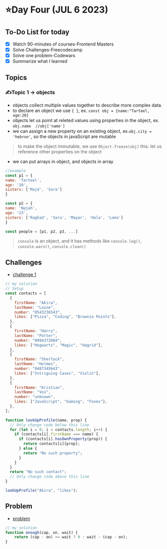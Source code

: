 # ⭐️Day Four (JUL 6 2023)

## To-Do List for today
- [x] Watch 90-minutes of courses-Frontend Masters
- [x] Solve Challenges-Freecodecamp
- [x] Solve one problem-Codewars
- [x] Summarize what I learned

## Topics
### ✍️Topic 1 -> objects
- objects collect multiple values together to describe more complex data.
- to declare an object we use `{ }`, ex. `const obj = {name:"Tarteel, age:20}`
- objects let us point at releted values using properties in the object, ex. `obj.name  //obj['name']`
- we can assign a new property on an existing object, ex.`obj.city = 'hebron'`, so the objects in javaScript are mutable
> to make the object immutable, we use `Object.freeze(obj)`
> this: let us reference other properties on the object
- we can put arrays in object, and objects in array
```javascript
//example
const p1 = {
name: 'Tarteel',
age: '20',
sisters: ['Majd', 'Sara']
}

const p2 = {
name: 'Najah',
age: '23',
sisters: ['Raghad', 'Sara', 'Mayar', 'Hala', 'Loma']
}

const people = [p1, p2, p3, ...]
```

> `console` is an object, and it has methods like `console.log()`, `console.warn()`, `console.clean()`


## Challenges
- [challenge 1](https://www.freecodecamp.org/learn/javascript-algorithms-and-data-structures/basic-javascript/profile-lookup)
```javascript
// my solution
// Setup
const contacts = [
  {
    firstName: "Akira",
    lastName: "Laine",
    number: "0543236543",
    likes: ["Pizza", "Coding", "Brownie Points"],
  },
  {
    firstName: "Harry",
    lastName: "Potter",
    number: "0994372684",
    likes: ["Hogwarts", "Magic", "Hagrid"],
  },
  {
    firstName: "Sherlock",
    lastName: "Holmes",
    number: "0487345643",
    likes: ["Intriguing Cases", "Violin"],
  },
  {
    firstName: "Kristian",
    lastName: "Vos",
    number: "unknown",
    likes: ["JavaScript", "Gaming", "Foxes"],
  },
];

function lookUpProfile(name, prop) {
  // Only change code below this line
  for (let i = 0; i < contacts.length; i++) {
    if (contacts[i].firstName === name) {
      if (contacts[i].hasOwnProperty(prop)) {
        return contacts[i][prop];
      } else {
        return "No such property";
      }
    }
  }
  return "No such contact";
  // Only change code above this line
}

lookUpProfile("Akira", "likes");
```


## Problem
- [problem](https://www.codewars.com/kata/5875b200d520904a04000003/train/javascript)
```javascript
// my solution
function enough(cap, on, wait) {
    return (cap - on) >= wait ? 0 : wait - (cap - on);
}
```
